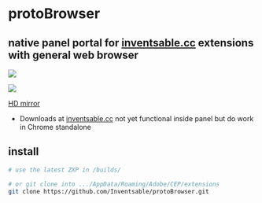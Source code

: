 # protoBrowser

## native panel portal for [inventsable.cc](www.inventsable.cc) extensions with general web browser

![](https://thumbs.gfycat.com/BleakThatArkshell-size_restricted.gif)

![](https://thumbs.gfycat.com/ThankfulPastGoshawk-size_restricted.gif)

[HD mirror](https://gfycat.com/ThankfulPastGoshawk)

* Downloads at [inventsable.cc](www.inventsable.cc) not yet functional inside panel but do work in Chrome standalone

## install
``` bash
# use the latest ZXP in /builds/

# or git clone into .../AppData/Roaming/Adobe/CEP/extensions
git clone https://github.com/Inventsable/protoBrowser.git
```
